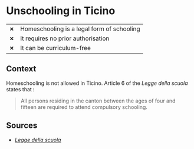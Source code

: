 # Unschooling in Ticino
| | |
|-|-|
| __✗__ | Homeschooling is a legal form of schooling |
| __✗__ | It requires no prior authorisation |
| __✗__ | It can be curriculum-free |


## Context

Homeschooling is not allowed in Ticino. Article 6 of the _Legge della scuola_ states that :

> All persons residing in the canton between the ages of four and fifteen are required to attend compulsory schooling.


## Sources

* [_Legge della scuola_](https://m3.ti.ch/CAN/RLeggi/public/index.php/raccolta-leggi/legge/num/207)
